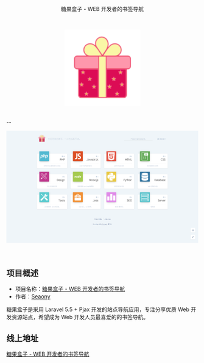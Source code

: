 <p align="center">糖果盒子 - WEB 开发者的书签导航</p>
<br>
<p align="center"><img src="./doc/bg.svg" width="200px"></p>
<br>
--
<p align="center"><img src="./doc/show.png"></p>
<br>

## 项目概述


* 项目名称：[糖果盒子 - WEB 开发者的书签导航](http://hunt.seaony.cn/)
* 作者：[Seaony](https://github.com/Seaony)

糖果盒子是采用 Laravel 5.5 + Pjax 开发的站点导航应用，专注分享优质 Web 开发资源站点，希望成为 Web 开发人员最喜爱的的书签导航。

## 线上地址

[糖果盒子 - WEB 开发者的书签导航](http://hunt.seaony.cn/)
